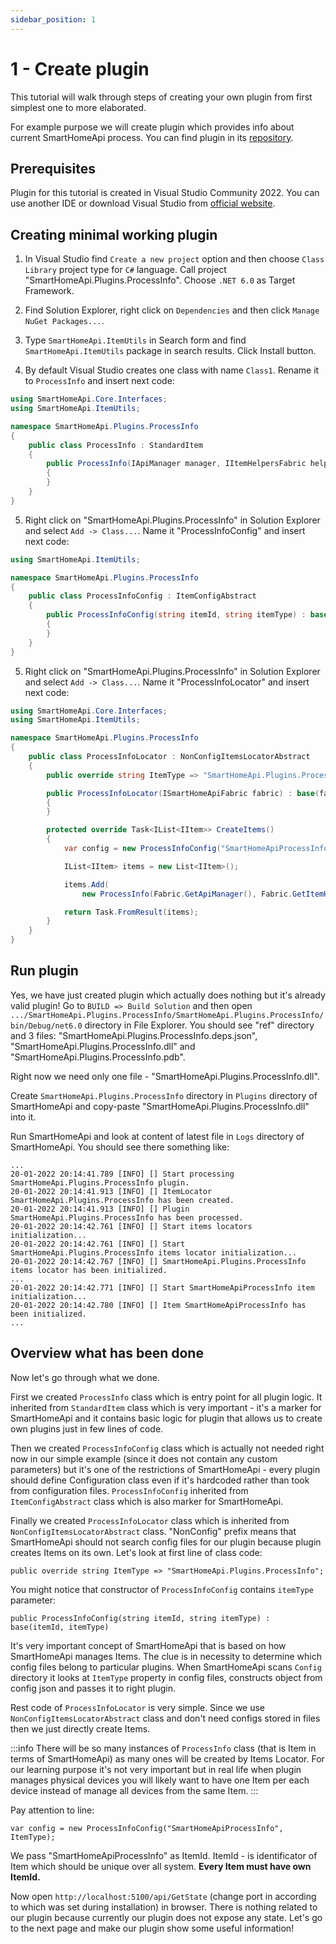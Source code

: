 ```yaml
---
sidebar_position: 1
---
```


# 1 - Create plugin

This tutorial will walk through steps of creating your own plugin from first simplest one to more elaborated.

For example purpose we will create plugin which provides info about current SmartHomeApi process. You can find plugin in its [repository](https://github.com/hdimon/SmartHomeApi.Plugins.ProcessInfo).

## Prerequisites

Plugin for this tutorial is created in Visual Studio Community 2022. You can use another IDE or download Visual Studio from [official website](https://visualstudio.microsoft.com/ru/downloads/).

## Creating minimal working plugin

1. In Visual Studio find `Create a new project` option and then choose `Class Library` project type for `C#` language. Call project "SmartHomeApi.Plugins.ProcessInfo". Choose `.NET 6.0` as Target Framework.

2. Find Solution Explorer, right click on `Dependencies` and then click `Manage NuGet Packages...`.

3. Type `SmartHomeApi.ItemUtils` in Search form and find `SmartHomeApi.ItemUtils` package in search results. Click Install button.

4. By default Visual Studio creates one class with name `Class1`. Rename it to `ProcessInfo` and insert next code:
```csharp
using SmartHomeApi.Core.Interfaces;
using SmartHomeApi.ItemUtils;

namespace SmartHomeApi.Plugins.ProcessInfo
{
    public class ProcessInfo : StandardItem
    {
        public ProcessInfo(IApiManager manager, IItemHelpersFabric helpersFabric, IItemConfig config) : base(manager, helpersFabric, config)
        {
        }
    }
}
```

5. Right click on "SmartHomeApi.Plugins.ProcessInfo" in Solution Explorer and select `Add -> Class...`. Name it "ProcessInfoConfig" and insert next code:

```csharp
using SmartHomeApi.ItemUtils;

namespace SmartHomeApi.Plugins.ProcessInfo
{
    public class ProcessInfoConfig : ItemConfigAbstract
    {
        public ProcessInfoConfig(string itemId, string itemType) : base(itemId, itemType)
        {
        }
    }
}
```

5. Right click on "SmartHomeApi.Plugins.ProcessInfo" in Solution Explorer and select `Add -> Class...`. Name it "ProcessInfoLocator" and insert next code:

```csharp
using SmartHomeApi.Core.Interfaces;
using SmartHomeApi.ItemUtils;

namespace SmartHomeApi.Plugins.ProcessInfo
{
    public class ProcessInfoLocator : NonConfigItemsLocatorAbstract
    {
        public override string ItemType => "SmartHomeApi.Plugins.ProcessInfo";

        public ProcessInfoLocator(ISmartHomeApiFabric fabric) : base(fabric)
        {
        }

        protected override Task<IList<IItem>> CreateItems()
        {
            var config = new ProcessInfoConfig("SmartHomeApiProcessInfo", ItemType);

            IList<IItem> items = new List<IItem>();

            items.Add(
                new ProcessInfo(Fabric.GetApiManager(), Fabric.GetItemHelpersFabric(config.ItemId, config.ItemType), config));

            return Task.FromResult(items);
        }
    }
}
```

## Run plugin
Yes, we have just created plugin which actually does nothing but it's already valid plugin!
Go to `BUILD => Build Solution` and then open `.../SmartHomeApi.Plugins.ProcessInfo/SmartHomeApi.Plugins.ProcessInfo/bin/Debug/net6.0` directory in File Explorer.
You should see "ref" directory and 3 files: "SmartHomeApi.Plugins.ProcessInfo.deps.json", "SmartHomeApi.Plugins.ProcessInfo.dll" and "SmartHomeApi.Plugins.ProcessInfo.pdb". 

Right now we need only one file - "SmartHomeApi.Plugins.ProcessInfo.dll".

Create `SmartHomeApi.Plugins.ProcessInfo` directory in `Plugins` directory of SmartHomeApi and copy-paste "SmartHomeApi.Plugins.ProcessInfo.dll" into it.

Run SmartHomeApi and look at content of latest file in `Logs` directory of SmartHomeApi. You should see there something like:

```
...
20-01-2022 20:14:41.789 [INFO] [] Start processing SmartHomeApi.Plugins.ProcessInfo plugin.
20-01-2022 20:14:41.913 [INFO] [] ItemLocator SmartHomeApi.Plugins.ProcessInfo has been created.
20-01-2022 20:14:41.913 [INFO] [] Plugin SmartHomeApi.Plugins.ProcessInfo has been processed.
20-01-2022 20:14:42.761 [INFO] [] Start items locators initialization...
20-01-2022 20:14:42.761 [INFO] [] Start SmartHomeApi.Plugins.ProcessInfo items locator initialization...
20-01-2022 20:14:42.767 [INFO] [] SmartHomeApi.Plugins.ProcessInfo items locator has been initialized.
...
20-01-2022 20:14:42.771 [INFO] [] Start SmartHomeApiProcessInfo item initialization...
20-01-2022 20:14:42.780 [INFO] [] Item SmartHomeApiProcessInfo has been initialized.
...
```

## Overview what has been done

Now let's go through what we done.

First we created `ProcessInfo` class which is entry point for all plugin logic. It inherited from `StandardItem` class which is very important - it's a marker for SmartHomeApi and it contains basic logic for plugin that allows us to create own plugins just in few lines of code.

Then we created `ProcessInfoConfig` class which is actually not needed right now in our simple example (since it does not contain any custom parameters) but it's one of the restrictions of SmartHomeApi - every plugin should define Configuration class even if it's hardcoded rather than took from configuration files. `ProcessInfoConfig` inherited from `ItemConfigAbstract` class which is also marker for SmartHomeApi.

Finally we created `ProcessInfoLocator` class which is inherited from `NonConfigItemsLocatorAbstract` class. "NonConfig" prefix means that SmartHomeApi should not search config files for our plugin because plugin creates Items on its own.
Let's look at first line of class code:
```
public override string ItemType => "SmartHomeApi.Plugins.ProcessInfo";
```
You might notice that constructor of `ProcessInfoConfig` contains `itemType` parameter:
```
public ProcessInfoConfig(string itemId, string itemType) : base(itemId, itemType)
```
It's very important concept of SmartHomeApi that is based on how SmartHomeApi manages Items. The clue is in necessity to determine which config files belong to particular plugins. When SmartHomeApi scans `Config` directory it looks at `ItemType` property in config files, constructs object from config json and passes it to right plugin.

Rest code of `ProcessInfoLocator` is very simple. Since we use `NonConfigItemsLocatorAbstract` class and don't need configs stored in files then we just directly create Items.

:::info
There will be so many instances of `ProcessInfo` class (that is Item in terms of SmartHomeApi) as many ones will be created by Items Locator. For our learning purpose it's not very important but in real life when plugin manages physical devices you will likely want to have one Item per each device instead of manage all devices from the same Item.
:::

Pay attention to line:
```
var config = new ProcessInfoConfig("SmartHomeApiProcessInfo", ItemType);
```

We pass "SmartHomeApiProcessInfo" as ItemId. ItemId - is identificator of Item which should be unique over all system. **Every Item must have own ItemId.**

Now open `http://localhost:5100/api/GetState` (change port in according to which was set during installation) in browser. There is nothing related to our plugin because currently our plugin does not expose any state. Let's go to the next page and make our plugin show some useful information!
